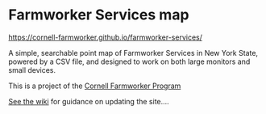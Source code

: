 # Farmworker Services map

https://cornell-farmworker.github.io/farmworker-services/

A simple, searchable point map of Farmworker Services in New York State, powered by a CSV file, and designed to work on both large monitors and small devices.

This is a project of the [Cornell Farmworker Program](https://cardi.cals.cornell.edu/programs/farmworker/)


[See the wiki](https://github.com/cornell-farmworker/farmworker-services/wiki) for guidance on updating the site....
